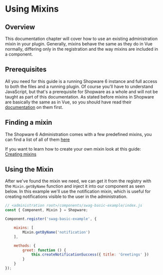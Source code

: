 # Using Mixins

## Overview

This documentation chapter will cover how to use an existing administration mixin in your plugin. Generally, mixins behave the same as they do in Vue normally, differing only in the registration and the way mixins are included in a component.

## Prerequisites

All you need for this guide is a running Shopware 6 instance and full access to both the files and a running plugin. Of course you'll have to understand JavaScript, but that's a prerequisite for Shopware as a whole and will not be taught as part of this documentation. As stated before mixins in Shopware are basically the same as in Vue, so you should have read their [documentation](https://vuejs.org/v2/guide/mixins.html) on them first.

## Finding a mixin

The Shopware 6 Administration comes with a few predefined mixins, you can find a list of all of them [here](../../../../resources/references/core-reference/administration-reference/mixins)

If you want to learn how to create your own mixin look at this guide: [Creating mixins](add-mixins)

## Using the Mixin

After we've found the mixin we need, we can get it from the registry with the `Mixin.getByName` function and inject it into our component as seen below. In this example we'll use the notification mixin, which is useful for creating notifications visible to the user in the administration.

```javascript
// <administration root>/components/swag-basic-example/index.js
const { Component, Mixin } = Shopware;

Component.register('swag-basic-example', {

    mixins: [
        Mixin.getByName('notification')
    ],

    methods: {
        greet: function () {
            this.createNotificationSuccess({ title: 'Greetings' })
        }
    }
});
```



